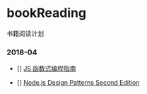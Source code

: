 # bookReading
书籍阅读计划

### 2018-04

- [] [JS 函数式编程指南](https://llh911001.gitbooks.io/mostly-adequate-guide-chinese/content/)

- [] [Node.js Design Patterns Second Edition]()
